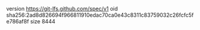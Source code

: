 version https://git-lfs.github.com/spec/v1
oid sha256:2ad8d826694f966811910edac70ca0e43c8311c83759032c26fcfc5fe786af8f
size 8444
